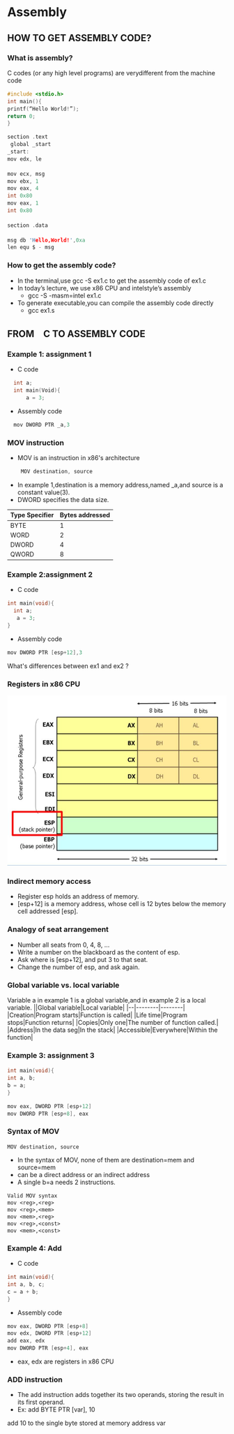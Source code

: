 # Assembly #
## HOW TO GET ASSEMBLY CODE? ##
### What is assembly? ### 
C codes (or any high level programs) are verydifferent from the machine code
```C
#include <stdio.h>
int main(){
printf(“Hello World!”);
return 0;
}
```
```C
section .text
 global _start
_start:
mov edx, le

mov ecx, msg
mov ebx, 1
mov eax, 4
int 0x80
mov eax, 1
int 0x80

section .data

msg db 'Hello,World!',0xa
len equ $ - msg
```

### How to get the assembly code? ###
- In the terminal,use gcc -S ex1.c to get the assembly code of ex1.c
- In today’s lecture, we use x86 CPU and intelstyle’s assembly
  * gcc -S -masm=intel ex1.c
- To generate executable,you can compile the assembly code directly
  * gcc ex1.s
## FROM　C TO ASSEMBLY CODE ##
### Example 1: assignment 1 ###
- C code
```C
  int a;
  int main(Void){
      a = 3;
```
- Assembly code
```C
  mov DWORD PTR _a,3
```
### MOV instruction ###
- MOV is an instruction in x86's architecture
  ```C
   MOV destination, source
  ```
- In example 1,destination is a memory address,named _a,and source is a constant value(3).
- DWORD specifies the data size.

|Type Specifier|Bytes addressed|
|--------------|---------------|
|BYTE|1|
|WORD|2|
|DWORD|4|
|QWORD|8|
### Example 2:assignment 2 ###
- C code
 ```C
 int main(void){
   int a;
    a = 3;
 }
 ```
- Assembly code
 ```C
 mov DWORD PTR [esp+12],3
 ```
 What's differences between ex1 and ex2 ?
### Registers in x86 CPU ###
![image](images/7-1.JPG)
### Indirect memory access ###
- Register esp holds an address of memory.
- [esp+12] is a memory address, whose cell is 12 bytes below the memory cell addressed [esp].
### Analogy of seat arrangement ###
- Number all seats from 0, 4, 8, …
- Write a number on the blackboard as the content of esp.
- Ask where is [esp+12], and put 3 to that seat.
- Change the number of esp, and ask again.
### Global variable vs. local variable ###
Variable a in example 1 is a global variable,and in example 2 is a local variable.
||Global variable|Local variable|
|--|--------|--------|
|Creation|Program starts|Function is called|
|Life time|Program stops|Function returns|
|Copies|Only one|The number of function called.|
|Address|In the data seg|In the stack|
|Accessible|Everywhere|Within the function|
### Example 3: assignment 3 ###
```C
int main(void){
int a, b;
b = a;
}
```
```C
mov eax, DWORD PTR [esp+12]
mov DWORD PTR [esp+8], eax
```
### Syntax of MOV ###
```
MOV destination, source
```
- In the syntax of MOV, none of them are destination=mem and source=mem
- <mem> can be a direct address or an indirect address
- A single b=a needs 2 instructions.
```
Valid MOV syntax
mov <reg>,<reg>
mov <reg>,<mem>
mov <mem>,<reg>
mov <reg>,<const>
mov <mem>,<const>
```
### Example 4: Add ###
- C code
 ```C
int main(void){
int a, b, c;
c = a + b;
 }
 ```
 - Assembly code
 ```C
 mov eax, DWORD PTR [esp+8]
 mov edx, DWORD PTR [esp+12]
 add eax, edx
 mov DWORD PTR [esp+4], eax
 ```
 - eax, edx are registers in x86 CPU
### ADD instruction ###
 - The add instruction adds together its two operands, storing the result in its first operand.
 - Ex: add BYTE PTR [var], 10


add 10 to the single byte stored at memory
address var
